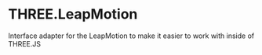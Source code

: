 THREE.LeapMotion
================

Interface adapter for the LeapMotion to make it easier to work with inside of THREE.JS
